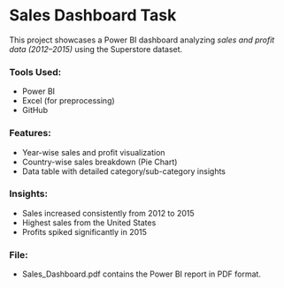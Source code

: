 # Sales Dashboard Task

This project showcases a Power BI dashboard analyzing *sales and profit data (2012–2015)* using the Superstore dataset.

### Tools Used:
- Power BI
- Excel (for preprocessing)
- GitHub

### Features:
- Year-wise sales and profit visualization
- Country-wise sales breakdown (Pie Chart)
- Data table with detailed category/sub-category insights

### Insights:
- Sales increased consistently from 2012 to 2015
- Highest sales from the United States
- Profits spiked significantly in 2015

### File:
- Sales_Dashboard.pdf contains the Power BI report in PDF format.
